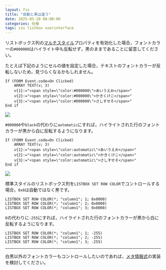 ```yaml
---
layout: fix
title: "自動と黒は違う"
date: 2025-05-28 08:00:00
categories: 仕様
tags: css listbox userinterface
---
```


リストボックス列の[マルチスタイル](https://developer.4d.com/docs/ja/FormObjects/propertiesText#マルチスタイル)プロパティを有効化した場合，フォントカラーの`#000000`はハイライト中も反転せず，黒のままであることに留意してください。

たとえば下記のようにセルの値を設定した場合，テキストのフォントカラーが反転しないため，見づらくなるかもしれません。

```4d
If (FORM Event.code=On Clicked)
	ARRAY TEXT(v; 3)
	v{1}:="<span style=\"color:#000000\">あいうえお</span>"
	v{2}:="<span style=\"color:#000000\">かきくけこ</span>"
	v{3}:="<span style=\"color:#000000\">さしすせそ</span>"
End if 
```

![](https://github.com/user-attachments/assets/df806d3c-27b7-4e1b-8065-c0422beb728a)

`#000000`や`black`の代わりに`automatic`にすれば，ハイライトされた行のフォントカラーが黒から白に反転するようになります。

```4d
If (FORM Event.code=On Clicked)
	ARRAY TEXT(v; 3)
	v{1}:="<span style=\"color:automatic\">あいうえお</span>"
	v{2}:="<span style=\"color:automatic\">かきくけこ</span>"
	v{3}:="<span style=\"color:automatic\">さしすせそ</span>"
End if 
```

![](https://github.com/user-attachments/assets/cbd6e14b-bae9-4e2d-afcd-50b6e4aba6b9)

標準スタイルのリストボックス列を`LISTBOX SET ROW COLOR`でコントロールする場合，`0x0`は自動ではなく黒です。

```4d
LISTBOX SET ROW COLOR(*; "column1"; 1; 0x0000)
LISTBOX SET ROW COLOR(*; "column1"; 2; 0x0000)
LISTBOX SET ROW COLOR(*; "column1"; 3; 0x0000)
```

`0`の代わりに`-255`にすれば，ハイライトされた行のフォントカラーが黒から白に反転するようになります。

```4d
LISTBOX SET ROW COLOR(*; "column1"; 1; -255)
LISTBOX SET ROW COLOR(*; "column1"; 2; -255)
LISTBOX SET ROW COLOR(*; "column1"; 3; -255)
```

---

白黒以外のフォントカラーもコントロールしたいのであれば，[メタ情報式](https://developer.4d.com/docs/ja/FormObjects/propertiesText#メタ情報式)の実装を検討してください。